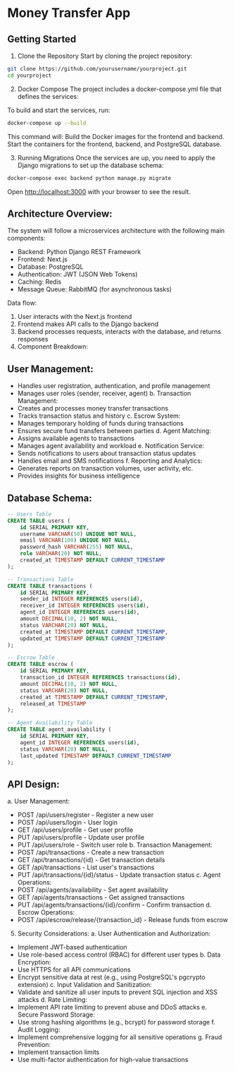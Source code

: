 # Money Transfer App

## Getting Started

1. Clone the Repository
Start by cloning the project repository:

```bash
git clone https://github.com/yourusername/yourproject.git
cd yourproject
```

2. Docker Compose
The project includes a docker-compose.yml file that defines the services:

To build and start the services, run:

```bash
docker-compose up --build
```

This command will:
Build the Docker images for the frontend and backend.
Start the containers for the frontend, backend, and PostgreSQL database.

3. Running Migrations
Once the services are up, you need to apply the Django migrations to set up the database schema:

```bash
docker-compose exec backend python manage.py migrate
```

Open [http://localhost:3000](http://localhost:3000) with your browser to see the result.

## Architecture Overview:

The system will follow a microservices architecture with the following main components:
* Backend: Python Django REST Framework
* Frontend: Next.js
* Database: PostgreSQL
* Authentication: JWT (JSON Web Tokens)
* Caching: Redis
* Message Queue: RabbitMQ (for asynchronous tasks)

Data flow:
1. User interacts with the Next.js frontend
2. Frontend makes API calls to the Django backend
3. Backend processes requests, interacts with the database, and returns responses
4. Component Breakdown:

## User Management:

* Handles user registration, authentication, and profile management
* Manages user roles (sender, receiver, agent)
b. Transaction Management:
* Creates and processes money transfer transactions
* Tracks transaction status and history
c. Escrow System: 
* Manages temporary holding of funds during transactions
* Ensures secure fund transfers between parties
d. Agent Matching:
* Assigns available agents to transactions
* Manages agent availability and workload
e. Notification Service:
* Sends notifications to users about transaction status updates
* Handles email and SMS notifications
f. Reporting and Analytics:
* Generates reports on transaction volumes, user activity, etc.
* Provides insights for business intelligence

## Database Schema:

```sql
-- Users Table
CREATE TABLE users (
    id SERIAL PRIMARY KEY,
    username VARCHAR(50) UNIQUE NOT NULL,
    email VARCHAR(100) UNIQUE NOT NULL,
    password_hash VARCHAR(255) NOT NULL,
    role VARCHAR(20) NOT NULL,
    created_at TIMESTAMP DEFAULT CURRENT_TIMESTAMP
);
```

```sql
-- Transactions Table
CREATE TABLE transactions (
    id SERIAL PRIMARY KEY,
    sender_id INTEGER REFERENCES users(id),
    receiver_id INTEGER REFERENCES users(id),
    agent_id INTEGER REFERENCES users(id),
    amount DECIMAL(10, 2) NOT NULL,
    status VARCHAR(20) NOT NULL,
    created_at TIMESTAMP DEFAULT CURRENT_TIMESTAMP,
    updated_at TIMESTAMP DEFAULT CURRENT_TIMESTAMP
);
```

```sql
-- Escrow Table
CREATE TABLE escrow (
    id SERIAL PRIMARY KEY,
    transaction_id INTEGER REFERENCES transactions(id),
    amount DECIMAL(10, 2) NOT NULL,
    status VARCHAR(20) NOT NULL,
    created_at TIMESTAMP DEFAULT CURRENT_TIMESTAMP,
    released_at TIMESTAMP
);
```

```sql
-- Agent Availability Table
CREATE TABLE agent_availability (
    id SERIAL PRIMARY KEY,
    agent_id INTEGER REFERENCES users(id),
    status VARCHAR(20) NOT NULL,
    last_updated TIMESTAMP DEFAULT CURRENT_TIMESTAMP
);
```

## API Design:

a. User Management:
* POST /api/users/register - Register a new user
* POST /api/users/login - User login
* GET /api/users/profile - Get user profile
* PUT /api/users/profile - Update user profile
* PUT /api/users/role - Switch user role
b. Transaction Management:
* POST /api/transactions - Create a new transaction
* GET /api/transactions/{id} - Get transaction details
* GET /api/transactions - List user's transactions
* PUT /api/transactions/{id}/status - Update transaction status
c. Agent Operations:
* POST /api/agents/availability - Set agent availability
* GET /api/agents/transactions - Get assigned transactions
* PUT /api/agents/transactions/{id}/confirm - Confirm transaction
d. Escrow Operations:
* POST /api/escrow/release/{transaction_id} - Release funds from escrow
5. Security Considerations:
a. User Authentication and Authorization:
* Implement JWT-based authentication
* Use role-based access control (RBAC) for different user types
b. Data Encryption:
* Use HTTPS for all API communications
* Encrypt sensitive data at rest (e.g., using PostgreSQL's pgcrypto extension)
c. Input Validation and Sanitization:
* Validate and sanitize all user inputs to prevent SQL injection and XSS attacks
d. Rate Limiting:
* Implement API rate limiting to prevent abuse and DDoS attacks
e. Secure Password Storage:
* Use strong hashing algorithms (e.g., bcrypt) for password storage
f. Audit Logging:
* Implement comprehensive logging for all sensitive operations
g. Fraud Prevention:
* Implement transaction limits
* Use multi-factor authentication for high-value transactions

